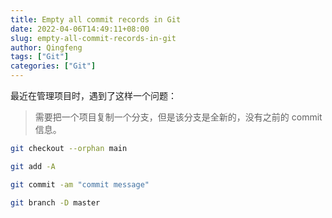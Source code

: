 ```yaml
---
title: Empty all commit records in Git
date: 2022-04-06T14:49:11+08:00
slug: empty-all-commit-records-in-git
author: Qingfeng
tags: ["Git"]
categories: ["Git"]
---
```


最近在管理项目时，遇到了这样一个问题：

> 需要把一个项目复制一个分支，但是该分支是全新的，没有之前的 commit 信息。

```bash
git checkout --orphan main

git add -A

git commit -am "commit message"

git branch -D master
```

